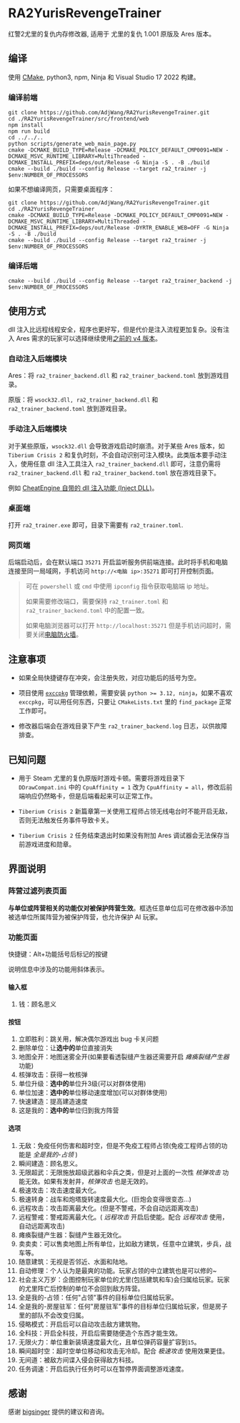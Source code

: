 # RA2YurisRevengeTrainer

红警2尤里的复仇内存修改器, 适用于 尤里的复仇 1.001 原版及 Ares 版本。

## 编译

使用 [CMake](https://cmake.org/), python3, npm, Ninja 和 Visual Studio 17 2022 构建。

### 编译前端

```
git clone https://github.com/AdjWang/RA2YurisRevengeTrainer.git
cd ./RA2YurisRevengeTrainer/src/frontend/web
npm install
npm run build
cd ../../..
python scripts/generate_web_main_page.py
cmake -DCMAKE_BUILD_TYPE=Release -DCMAKE_POLICY_DEFAULT_CMP0091=NEW -DCMAKE_MSVC_RUNTIME_LIBRARY=MultiThreaded -DCMAKE_INSTALL_PREFIX=deps/out/Release -G Ninja -S . -B ./build
cmake --build ./build --config Release --target ra2_trainer -j $env:NUMBER_OF_PROCESSORS
```

如果不想编译网页，只需要桌面程序：

```
git clone https://github.com/AdjWang/RA2YurisRevengeTrainer.git
cd ./RA2YurisRevengeTrainer
cmake -DCMAKE_BUILD_TYPE=Release -DCMAKE_POLICY_DEFAULT_CMP0091=NEW -DCMAKE_MSVC_RUNTIME_LIBRARY=MultiThreaded -DCMAKE_INSTALL_PREFIX=deps/out/Release -DYRTR_ENABLE_WEB=OFF -G Ninja -S . -B ./build
cmake --build ./build --config Release --target ra2_trainer -j $env:NUMBER_OF_PROCESSORS
```

### 编译后端

```
cmake --build ./build --config Release --target ra2_trainer_backend -j $env:NUMBER_OF_PROCESSORS
```

## 使用方式

dll 注入比远程线程安全，程序也更好写，但是代价是注入流程更加复杂。没有注入 Ares 需求的玩家可以选择继续使用[之前的 v4 版本](https://github.com/AdjWang/RA2YurisRevengeTrainer/releases/tag/v4.2)。

### 自动注入后端模块

Ares：将 `ra2_trainer_backend.dll` 和 `ra2_trainer_backend.toml` 放到游戏目录。

原版：将 `wsock32.dll, ra2_trainer_backend.dll` 和 `ra2_trainer_backend.toml` 放到游戏目录。

### 手动注入后端模块

对于某些原版，`wsock32.dll` 会导致游戏启动时崩溃。对于某些 Ares 版本，如 `Tiberium Crisis 2` 和复仇时刻，不会自动识别可注入模块。此类版本要手动注入，使用任意 dll 注入工具注入 `ra2_trainer_backend.dll` 即可，注意仍需将 `ra2_trainer_backend.dll` 和 `ra2_trainer_backend.toml` 放在游戏目录下。

例如 [CheatEngine 自带的 dll 注入功能 (Inject DLL)](https://wiki.cheatengine.org/index.php?title=Help_File:Menus_and_Features)。

### 桌面端

打开 `ra2_trainer.exe` 即可，目录下需要有 `ra2_trainer.toml`.

### 网页端

后端启动后，会在默认端口 `35271` 开启监听服务供前端连接。此时将手机和电脑连接至同一局域网，手机访问 `http://<电脑 ip>:35271` 即可打开控制页面。

> 可在 `powershell` 或 `cmd` 中使用 `ipconfig` 指令获取电脑端 ip 地址。
> 
> 如果需要修改端口，需要保持 `ra2_trainer.toml` 和 `ra2_trainer_backend.toml` 中的配置一致。
> 
> 如果电脑浏览器可以打开 `http://localhost:35271` 但是手机访问超时，需要关闭[电脑防火墙](https://support.microsoft.com/en-us/windows/firewall-and-network-protection-in-the-windows-security-app-ec0844f7-aebd-0583-67fe-601ecf5d774f)。

## 注意事项

- 如果全局快捷键存在冲突，会注册失败，对应功能后的括号为空。

- 项目使用 [`exccpkg`](https://github.com/AdjWang/exccpkg) 管理依赖，需要安装 `python >= 3.12, ninja`，如果不喜欢 `exccpkg`，可以用任何东西，只要让 `CMakeLists.txt` 里的 `find_package` 正常工作即可。

- 修改器后端会在游戏目录下产生 `ra2_trainer_backend.log` 日志，以供故障排查。

## 已知问题

- 用于 Steam 尤里的复仇原版时游戏卡顿。需要将游戏目录下 `DDrawCompat.ini` 中的 `CpuAffinity = 1` 改为 `CpuAffinity = all`，修改后前端响应仍然略卡，但是后端看起来可以正常工作。

- `Tiberium Crisis 2` 新篇章第一关使用工程师占领无线电台时不能开启无敌，否则无法触发任务事件导致卡关。

- `Tiberium Crisis 2` 任务结束退出时如果没有附加 Ares 调试器会无法保存当前游戏进度和勋章。

## 界面说明

### 阵营过滤列表页面

**与单位或阵营相关的功能仅对被保护阵营生效**。框选任意单位后可在修改器中添加被选单位所属阵营为被保护阵营，也允许保护 AI 玩家。

### 功能页面

快捷键：Alt+功能括号后标记的按键

说明信息中涉及的功能用斜体表示。

#### 输入框

1. 钱：顾名思义

#### 按钮

1. 立即胜利：跳关用，解决偶尔游戏出 bug 卡关问题
2. 删除单位：让**选中的**单位直接消失
3. 地图全开：地图迷雾全开(如果要看透裂缝产生器还需要开启 *瘫痪裂缝产生器* 功能)
4. 核弹攻击：获得一枚核弹
5. 单位升级：**选中的**单位升3级(可以对群体使用)
6. 单位加速：**选中的**单位移动速度增加(可以对群体使用)
7. 快速建造：提高建造速度
8. 这是我的：**选中的**单位归到我方阵营

#### 选项

1. 无敌：免疫任何伤害和超时空，但是不免疫工程师占领(免疫工程师占领的功能是 *全是我的-占领* )
2. 瞬间建造：顾名思义。
3. 无限超武：无限施放超级武器和伞兵之类，但是对上面的一次性 *核弹攻击* 功能无效。如果有发射井，*核弹攻击* 也是无效的。
4. 极速攻击：攻击速度最大化。
5. 极速转身：战车和炮塔旋转速度最大化。(巨炮会变得很变态...)
6. 远程攻击：攻击距离最大化。(但是不警戒，不会自动远距离攻击)
7. 远程警戒：警戒距离最大化。( *远程攻击* 开启后使能。配合 *远程攻击* 使用，自动远距离攻击)
8. 瘫痪裂缝产生器：裂缝产生器无效化。
9. 卖卖卖：可以售卖地图上所有单位，比如敌方建筑，任意中立建筑，步兵，战车等。
10. 随意建筑：无视是否邻近、水面和陆地。
11. 自动修理：个人认为是最爽的功能。玩家占领的中立建筑也是可以修的~
12. 社会主义万岁：企图控制玩家单位的尤里(包括建筑和车)会归属给玩家。玩家的尤里阵亡后控制的单位不会回到敌方阵营。
13. 全是我的-占领：任何"占领"事件的目标单位归属给玩家。
14. 全是我的-房屋驻军：任何"房屋驻军"事件的目标单位归属给玩家，但是房子里的部队不会改变归属。
15. 侵略模式：开启后可以自动攻击敌方建筑物。
16. 全科技：开启全科技，开启后需要随便造个东西才能生效。
17. 无限火力：单位重新装填速度最大化，且单位弹药容量扩容到`15`。
18. 瞬间超时空：超时空单位移动和攻击无冷却。配合 *极速攻击* 使用效果更佳。
19. 无间道：被敌方间谍入侵会获得敌方科技。
20. 任务调速：开启后执行任务时可以在暂停界面调整游戏速度。

## 感谢

感谢 [bigsinger](https://github.com/bigsinger/) 提供的建议和咨询。
